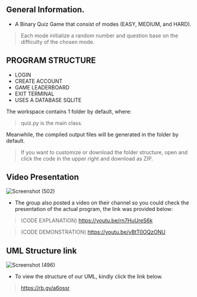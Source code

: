 ## General Information.
- A Binary Quiz Game that consist of modes (EASY, MEDIUM, and HARD).

> Each mode initialize a random number and question base on the difficulty of the chosen mode.

## PROGRAM STRUCTURE
- LOGIN
- CREATE ACCOUNT
- GAME LEADERBOARD
- EXIT TERMINAL
- USES A DATABASE SQLITE

The workspace contains 1 folder by default, where:
> quiz.py is the main class.

Meanwhile, the compiled output files will be generated in the folder by default.

> If you want to customize or download the folder structure, open and click the code in the upper right and download as ZIP.

## Video Presentation
![Screenshot (502)](https://user-images.githubusercontent.com/113868606/207001320-07301fbe-62b5-4d5f-8eea-0de5fc622f67.png) 




- The group also posted a video on their channel so you could check the presentation of the actual program, the link was provided below:
> (CODE EXPLANATION) https://youtu.be/rn7HuUreS6k 

> (CODE DEMONSTRATION) https://youtu.be/vBtT0OQzONU

## UML Structure link
![Screenshot (496)](https://user-images.githubusercontent.com/113868606/206932320-85a75734-fb74-47ae-a4b3-38ed86dba185.png)

- To view the structure of our UML, kindly click the link below.

> https://rb.gy/a6ossr

